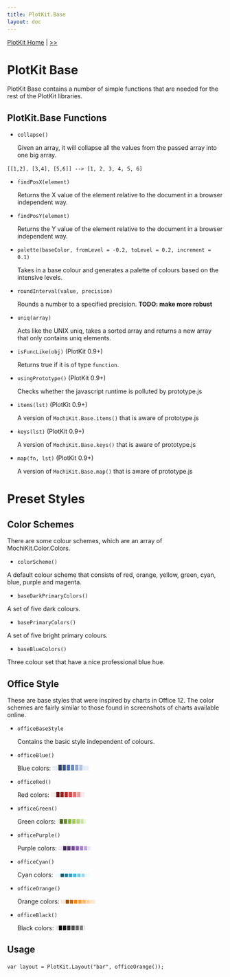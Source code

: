 ```yaml
---
title: PlotKit.Base
layout: doc
---
```

[PlotKit Home](PlotKit.html) | [>>](PlotKit.Layout.html)

PlotKit Base
============

PlotKit Base contains a number of simple functions that are needed for the rest of the PlotKit libraries.

PlotKit.Base Functions
----------------------

* ``collapse()``
 
   Given an array, it will collapse all the values from the passed array into one big array.

 ``[[1,2], [3,4], [5,6]] --> [1, 2, 3, 4, 5, 6]``

* ``findPosX(element)``

  Returns the X value of the element relative to the document in a browser independent way.

* ``findPosY(element)``

  Returns the Y value of the element relative to the document in a browser independent way.

* ``palette(baseColor, fromLevel = -0.2, toLevel = 0.2, increment = 0.1)``

  Takes in a base colour and generates a palette of colours based on the intensive levels.

* ``roundInterval(value, precision)``
 
  Rounds a number to a specified precision. __TODO: make more robust__

* ``uniq(array)``

  Acts like the UNIX uniq, takes a sorted array and returns a new array that only contains uniq elements.
  
* ``isFuncLike(obj)`` (PlotKit 0.9+)

  Returns true if it is of type ``function``.

* ``usingPrototype()``  (PlotKit 0.9+)

  Checks whether the javascript runtime is polluted by prototype.js
  
* ``items(lst)``  (PlotKit 0.9+)

  A version of ``MochiKit.Base.items()`` that is aware of prototype.js

* ``keys(lst)``  (PlotKit 0.9+)

  A version of ``MochiKit.Base.keys()`` that is aware of prototype.js

* ``map(fn, lst)``  (PlotKit 0.9+)

  A version of ``MochiKit.Base.map()`` that is aware of prototype.js

Preset Styles
=============

Color Schemes
-------------

There are some colour schemes, which are an array of
MochiKit.Color.Colors.

* ``colorScheme()``

A default colour scheme that consists of red, orange, yellow, green, cyan, blue, purple and magenta.

* ``baseDarkPrimaryColors()``

A set of five dark colours.

* ``basePrimaryColors()``

A set of five bright primary colours.

* ``baseBlueColors()``

Three colour set that have a nice professional blue hue.

Office Style
------------

These are base styles that were inspired by charts in Office 12. The
color schemes are fairly similar to those found in screenshots of
charts available online.

* ``officeBaseStyle``

  Contains the basic style independent of colours.

* ``officeBlue()``

  Blue colors: ![bluecolors](../images/blue.png)

* ``officeRed()``

  Red colors: ![redcolors](../images/red.png)

* ``officeGreen()``

  Green colors: ![greencolors](../images/green.png)

* ``officePurple()``

  Purple colors: ![purplecolors](../images/purple.png)

* ``officeCyan()``

  Cyan colors: ![cyancolors](../images/cyan.png)

* ``officeOrange()``

  Orange colors: ![orangecolors](../images/orange.png)

* ``officeBlack()``

  Black colors: ![blackcolors](../images/black.png)

Usage
-----

  ``var layout = PlotKit.Layout("bar", officeOrange());``
